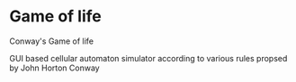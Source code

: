 # Game of life
Conway's Game of life

GUI based cellular automaton simulator according to various rules propsed by John Horton Conway
